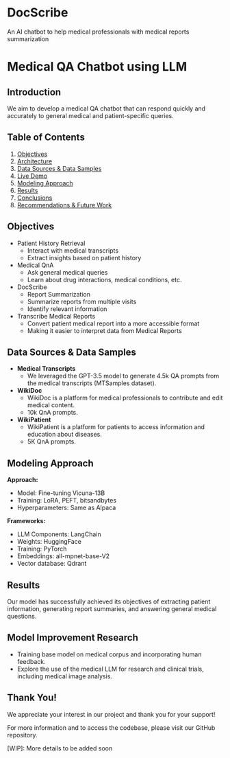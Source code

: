 # DocScribe
An AI chatbot to help medical professionals with medical reports summarization

# Medical QA Chatbot using LLM

## Introduction
We aim to develop a medical QA chatbot that can respond quickly and accurately to general medical and patient-specific queries.

## Table of Contents
1. [Objectives](#objectives)
2. [Architecture](#architecture)
3. [Data Sources & Data Samples](#data-sources--data-samples)
4. [Live Demo](#live-demo)
5. [Modeling Approach](#modeling-approach)
6. [Results](#results)
7. [Conclusions](#conclusions)
8. [Recommendations & Future Work](#recommendations--future-work)

## Objectives
- Patient History Retrieval
  - Interact with medical transcripts
  - Extract insights based on patient history
- Medical QnA
  - Ask general medical queries
  - Learn about drug interactions, medical conditions, etc.
- DocScribe
  - Report Summarization
  - Summarize reports from multiple visits
  - Identify relevant information
- Transcribe Medical Reports
  - Convert patient medical report into a more accessible format
  - Making it easier to interpret data from Medical Reports

## Data Sources & Data Samples
- **Medical Transcripts**
  - We leveraged the GPT-3.5 model to generate 4.5k QA prompts from the medical transcripts (MTSamples dataset).
- **WikiDoc**
  - WikiDoc is a platform for medical professionals to contribute and edit medical content.
  - 10k QnA prompts.
- **WikiPatient**
  - WikiPatient is a platform for patients to access information and education about diseases.
  - 5K QnA prompts.

## Modeling Approach
**Approach:**
- Model: Fine-tuning Vicuna-13B
- Training: LoRA, PEFT, bitsandbytes
- Hyperparameters: Same as Alpaca

**Frameworks:**
- LLM Components: LangChain
- Weights: HuggingFace
- Training: PyTorch
- Embeddings: all-mpnet-base-V2
- Vector database: Qdrant

## Results
Our model has successfully achieved its objectives of extracting patient information, generating report summaries, and answering general medical questions.

## Model Improvement Research
- Training base model on medical corpus and incorporating human feedback.
- Explore the use of the medical LLM for research and clinical trials, including medical image analysis.

## Thank You!
We appreciate your interest in our project and thank you for your support!

For more information and to access the codebase, please visit our GitHub repository.

[WIP]: More details to be added soon
